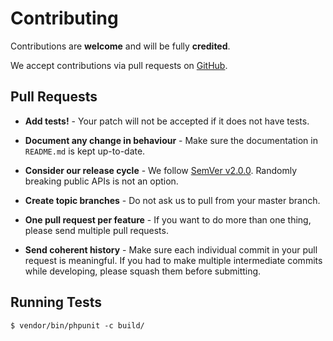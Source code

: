 # Contributing

Contributions are **welcome** and will be fully **credited**.

We accept contributions via pull requests on [GitHub](https://github.com/icehawk/static-page-generator).


## Pull Requests

- **Add tests!** - Your patch will not be accepted if it does not have tests.

- **Document any change in behaviour** - Make sure the documentation in `README.md` is kept up-to-date.

- **Consider our release cycle** - We follow [SemVer v2.0.0](http://semver.org/). Randomly breaking public APIs is not an option.

- **Create topic branches** - Do not ask us to pull from your master branch.

- **One pull request per feature** - If you want to do more than one thing, please send multiple pull requests.

- **Send coherent history** - Make sure each individual commit in your pull request is meaningful. If you had to make multiple intermediate commits while developing, please squash them before submitting.


## Running Tests

    $ vendor/bin/phpunit -c build/
